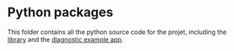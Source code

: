 # Python packages

This folder contains all the python source code for the projet, including the [library](lib/README.md) and the [diagnostic example app](diag/README.md).